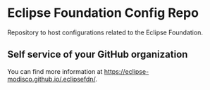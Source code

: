 # Eclipse Foundation Config Repo

Repository to host configurations related to the Eclipse Foundation.

## Self service of your GitHub organization

You can find more information at <https://eclipse-modisco.github.io/.eclipsefdn/>.
